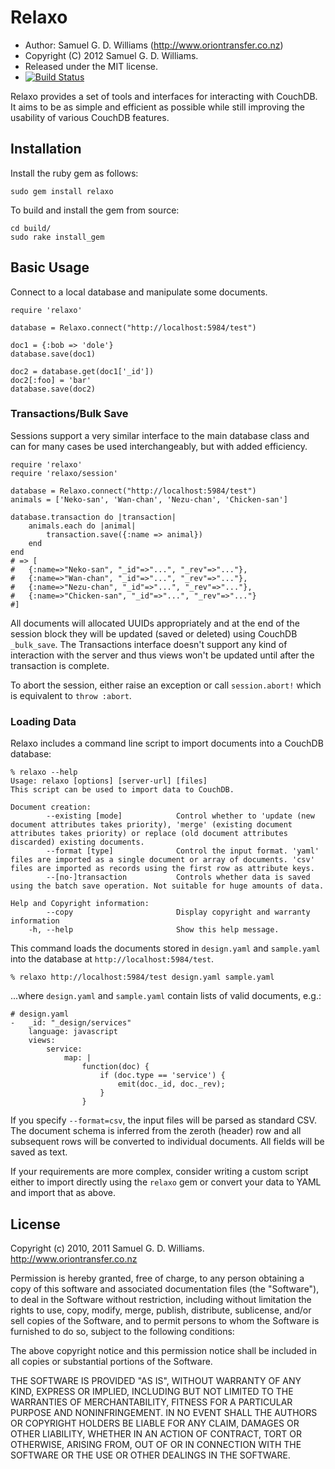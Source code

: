 Relaxo
======

* Author: Samuel G. D. Williams (<http://www.oriontransfer.co.nz>)
* Copyright (C) 2012 Samuel G. D. Williams.
* Released under the MIT license.
* [![Build Status](https://secure.travis-ci.org/ioquatix/relaxo.png)](http://travis-ci.org/ioquatix/relaxo)

Relaxo provides a set of tools and interfaces for interacting with CouchDB. It aims to be as simple and efficient as possible while still improving the usability of various CouchDB features.

Installation
------------

Install the ruby gem as follows:

	sudo gem install relaxo

To build and install the gem from source:

	cd build/
	sudo rake install_gem

Basic Usage
-----------

Connect to a local database and manipulate some documents.

	require 'relaxo'
	
	database = Relaxo.connect("http://localhost:5984/test")
	
	doc1 = {:bob => 'dole'}
	database.save(doc1)
	
	doc2 = database.get(doc1['_id'])
	doc2[:foo] = 'bar'
	database.save(doc2)

### Transactions/Bulk Save ###

Sessions support a very similar interface to the main database class and can for many cases be used interchangeably, but with added efficiency.

	require 'relaxo'
	require 'relaxo/session'
	
	database = Relaxo.connect("http://localhost:5984/test")
	animals = ['Neko-san', 'Wan-chan', 'Nezu-chan', 'Chicken-san']
	
	database.transaction do |transaction|
		animals.each do |animal|
			transaction.save({:name => animal})
		end
	end
	# => [
	#	{:name=>"Neko-san", "_id"=>"...", "_rev"=>"..."},
	#	{:name=>"Wan-chan", "_id"=>"...", "_rev"=>"..."},
	#	{:name=>"Nezu-chan", "_id"=>"...", "_rev"=>"..."},
	#	{:name=>"Chicken-san", "_id"=>"...", "_rev"=>"..."}
	#]

All documents will allocated UUIDs appropriately and at the end of the session block they will be updated (saved or deleted) using CouchDB `_bulk_save`. The Transactions interface doesn't support any kind of interaction with the server and thus views won't be updated until after the transaction is complete.

To abort the session, either raise an exception or call `session.abort!` which is equivalent to `throw :abort`.

### Loading Data ###

Relaxo includes a command line script to import documents into a CouchDB database:

	% relaxo --help
	Usage: relaxo [options] [server-url] [files]
	This script can be used to import data to CouchDB.

	Document creation:
	        --existing [mode]            Control whether to 'update (new document attributes takes priority), 'merge' (existing document attributes takes priority) or replace (old document attributes discarded) existing documents.
	        --format [type]              Control the input format. 'yaml' files are imported as a single document or array of documents. 'csv' files are imported as records using the first row as attribute keys.
	        --[no-]transaction           Controls whether data is saved using the batch save operation. Not suitable for huge amounts of data.

	Help and Copyright information:
	        --copy                       Display copyright and warranty information
	    -h, --help                       Show this help message.

This command loads the documents stored in `design.yaml` and `sample.yaml` into the database at `http://localhost:5984/test`.

	% relaxo http://localhost:5984/test design.yaml sample.yaml

...where `design.yaml` and `sample.yaml` contain lists of valid documents, e.g.:

	# design.yaml
	-   _id: "_design/services"
	    language: javascript
	    views:
	        service:
	            map: |
	                function(doc) {
	                    if (doc.type == 'service') {
	                        emit(doc._id, doc._rev);
	                    }
	                }

If you specify `--format=csv`, the input files will be parsed as standard CSV. The document schema is inferred from the zeroth (header) row and all subsequent rows will be converted to individual documents. All fields will be saved as text.

If your requirements are more complex, consider writing a custom script either to import directly using the `relaxo` gem or convert your data to YAML and import that as above.

License
-------

Copyright (c) 2010, 2011 Samuel G. D. Williams. <http://www.oriontransfer.co.nz>

Permission is hereby granted, free of charge, to any person obtaining a copy
of this software and associated documentation files (the "Software"), to deal
in the Software without restriction, including without limitation the rights
to use, copy, modify, merge, publish, distribute, sublicense, and/or sell
copies of the Software, and to permit persons to whom the Software is
furnished to do so, subject to the following conditions:

The above copyright notice and this permission notice shall be included in
all copies or substantial portions of the Software.

THE SOFTWARE IS PROVIDED "AS IS", WITHOUT WARRANTY OF ANY KIND, EXPRESS OR
IMPLIED, INCLUDING BUT NOT LIMITED TO THE WARRANTIES OF MERCHANTABILITY,
FITNESS FOR A PARTICULAR PURPOSE AND NONINFRINGEMENT. IN NO EVENT SHALL THE
AUTHORS OR COPYRIGHT HOLDERS BE LIABLE FOR ANY CLAIM, DAMAGES OR OTHER
LIABILITY, WHETHER IN AN ACTION OF CONTRACT, TORT OR OTHERWISE, ARISING FROM,
OUT OF OR IN CONNECTION WITH THE SOFTWARE OR THE USE OR OTHER DEALINGS IN
THE SOFTWARE.
